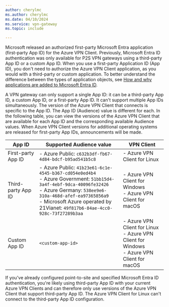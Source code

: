 ```yaml
---
author: cherylmc
ms.author: cherylmc
ms.date: 04/10/2024
ms.service: vpn-gateway
ms.topic: include

---
```

Microsoft released an authorized first-party Microsoft Entra application (first-party App ID) for the Azure VPN Client. Previously, Microsoft Entra ID authentication was only available for P2S VPN gateways using a third-party App ID or a custom App ID. When you use a first-party Application ID (App ID), you don't need to authorize the Azure VPN Client application, as you would with a third-party or custom application. To better understand the difference between the types of application objects, see [How and why applications are added to Microsoft Entra ID](https://learn.microsoft.com/entra/identity-platform/how-applications-are-added).

A VPN gateway can only support a single App ID: it can be a third-party App ID, a custom App ID, or a first-party App ID. It can't support multiple App IDs simultaneously. The version of the Azure VPN Client that connects is specific to the App ID. The App ID (Audience) value is different for each. In the following table, you can view the versions of the Azure VPN Client that are available for each App ID and the corresponding available Audience values. When Azure VPN Client versions for additional operating systems are released for first-party App IDs, announcements will be made.

|App ID | Supported Audience value| VPN Client|
|---|---|---|
|First-party App ID | - Azure Public: `c632b3df-fb67-4d84-bdcf-b95ad541b5c8` |- Azure VPN Client for Linux |
| Third-party App ID | - Azure Public: `41b23e61-6c1e-4545-b367-cd054e0ed4b4`<br>- Azure Government: `51bb15d4-3a4f-4ebf-9dca-40096fe32426`<br>- Azure Germany: `538ee9e6-310a-468d-afef-ea97365856a9`<br>- Microsoft Azure operated by 21Vianet: `49f817b6-84ae-4cc0-928c-73f27289b3aa` | - Azure VPN Client for Windows<br> - Azure VPN Client for macOS|
|Custom App ID | `<custom-app-id>` | - Azure VPN Client for Linux<br>- Azure VPN Client for Windows<br> - Azure VPN Client for macOS |

If you've already configured point-to-site and specified Microsoft Entra ID authentication, you're likely using third-party App ID with your current Azure VPN Clients and can therefore only use versions of the Azure VPN Client that support third-party App ID. The Azure VPN Client for Linux can't connect to the third-party App ID configuration.